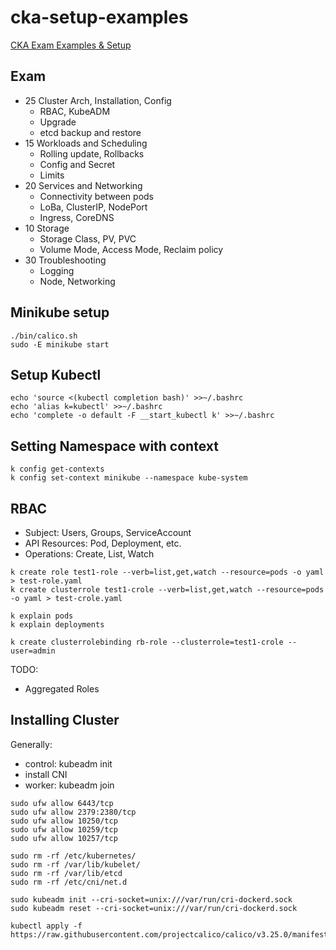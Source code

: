 # cka-setup-examples

[CKA Exam Examples &amp; Setup](https://gist.github.com/bakavets/05681473ca617579156de033ba40ee7a#certified-kubernetes-administrator-cka)


## Exam

- 25 Cluster Arch, Installation, Config
  - RBAC, KubeADM
  - Upgrade
  - etcd backup and restore
- 15 Workloads and Scheduling
  - Rolling update, Rollbacks
  - Config and Secret
  - Limits
- 20 Services and Networking
  - Connectivity between pods
  - LoBa, ClusterIP, NodePort
  - Ingress, CoreDNS
- 10 Storage
  - Storage Class, PV, PVC
  - Volume Mode, Access Mode, Reclaim policy
- 30 Troubleshooting
  - Logging
  - Node, Networking

## Minikube setup

```
./bin/calico.sh
sudo -E minikube start
```

## Setup Kubectl

```
echo 'source <(kubectl completion bash)' >>~/.bashrc
echo 'alias k=kubectl' >>~/.bashrc
echo 'complete -o default -F __start_kubectl k' >>~/.bashrc
```

## Setting Namespace with context

```
k config get-contexts
k config set-context minikube --namespace kube-system
```

## RBAC

- Subject: Users, Groups, ServiceAccount
- API Resources: Pod, Deployment, etc.
- Operations: Create, List, Watch

```
k create role test1-role --verb=list,get,watch --resource=pods -o yaml > test-role.yaml
k create clusterrole test1-crole --verb=list,get,watch --resource=pods -o yaml > test-crole.yaml

k explain pods
k explain deployments

k create clusterrolebinding rb-role --clusterrole=test1-crole --user=admin
```

TODO:
- Aggregated Roles

## Installing Cluster

Generally:

- control: kubeadm init
- install CNI
- worker: kubeadm join

```
sudo ufw allow 6443/tcp
sudo ufw allow 2379:2380/tcp
sudo ufw allow 10250/tcp
sudo ufw allow 10259/tcp
sudo ufw allow 10257/tcp

sudo rm -rf /etc/kubernetes/
sudo rm -rf /var/lib/kubelet/
sudo rm -rf /var/lib/etcd
sudo rm -rf /etc/cni/net.d

sudo kubeadm init --cri-socket=unix:///var/run/cri-dockerd.sock
sudo kubeadm reset --cri-socket=unix:///var/run/cri-dockerd.sock

kubectl apply -f https://raw.githubusercontent.com/projectcalico/calico/v3.25.0/manifests/calico.yaml

```



